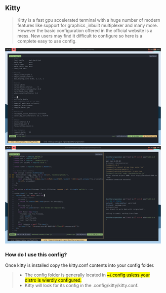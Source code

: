 ## Kitty

> Kitty is a fast gpu accelerated terminal with a huge number of modern features like support for graphics ,inbuilt multiplexer and many more. However the basic configuration offered in the official website is a mess. New users may find it difficult to configure so here is a complete easy to use config.


![screenshot1](./screenshots/kitty1.png)
![screenshot2](./screenshots/kitty2.png)

### How do I use this config?

Once kitty is installed copy the kitty.conf contents into your config folder.

>* The config folder is generally located in <mark> ~/.config<mark/>  usless your distro is wierdly configured.
>* Kitty will look for its config in the .config/kitty/kitty.conf. 
>
